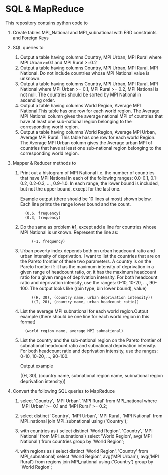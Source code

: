 # SQL & MapReduce
This repository contains python code to
1. Create tables MPI_National and MPI_subnational with ERD constraints and Foreign Keys

2. SQL queries to 
	1. Output a table having columns Country, MPI Urban, MPI Rural where MPI Urban>=0.1 and MPI Rural >=0.2
	2. Output a table having columns Country, MPI Urban, MPI Rural, MPI National. Do not include countries whose MPI National value is unknown.
	3. Output a table having columns Country, MPI Urban, MPI Rural, MPI National where MPI Urban >= 0.1, MPI Rural >= 0.2, MPI National is not null. The countries should be sorted by MPI National in ascending order.
	4. Output a table having columns World Region, Average MPI National.This table has one row for each world region. The Average MPI National column gives the average national MPI of countries that have at least one sub-national region belonging to the corresponding world region.
	5. Output a table having columns World Region, Average MPI Urban, Average MPI Rural. This table has one row for each world Region. The Average MPI Urban column gives the Average urban MPI of countries that have at least one sub-national region belonging to the corresponding world region.

3. Mapper & Reducer methods to
   1. Print out a histogram of MPI National i.e. 
      the number of countries that have MPI National 
      in each of the following ranges: 
      0.0-0.1, 0.1-0.2, 0.2-0.3, ..., 0.9-1.0. 
      In each range, the lower bound is included, 
      but not the upper bound, except for the last one.

      Example output (there should be 10 lines at most) shown below. 
      Each line prints the range lower bound and the count.
			
			(0.6, frequency)
			(0.3, frequency)
      
    2. Do the same as problem #1, except add a line for countries whose MPI National is unknown. Represent the line as:
				
				(-1, frequency)
       
    3. Urban poverty index depends both on urban headcount ratio and urban intensity of deprivation. I want to list the countries that are on the Pareto frontier of these two parameters. A country is on the Pareto frontier if:
				it has the maximum intensity of deprivation in a given range of headcount ratio, or,
				it has the maximum headcount ratio for a given range of deprivation intensity.
				For both headcount ratio and deprivation intensity, use the ranges: 0-10, 10-20, ..., 90-100.
				The output looks like ((bin type, bin lower bound), value)
				
				((H, 30), (country name, urban deprivation intensity))
				((I, 20), (country name, urban headcount ratio))
      
   4. List the average MPI subnational for each world region.Output example (there should be one line for each world region in this format)
	 		
			(world region name, average MPI subnational)
      
   5. List the country and the sub-national region 
      on the Pareto frontier of subnational headcount ratio 
      and subnational deprivation intensity. 
      For both headcount ratio and deprivation intensity, 
      use the ranges: 0-10, 10-20, ..., 90-100.

      Output example

      	((H, 30), (country name, subnational region name, subnational region deprivation intensity))
      
      
4. Convert the following SQL queries to MapReduce
   1. select 'Country', 'MPI Urban', 'MPI Rural'
      from MPI_national
      where 'MPI Urban' >= 0.1 and 'MPI Rural' >= 0.2;
   2. select distinct 'Country', 'MPI Urban', 'MPI Rural', 'MPI National'
      from 
      MPI_national join MPI_subnational 
      using ('Country');
      
   3. with countries as (
      select distinct 'World Region', 'Country', 'MPI National'
      from MPI_subnational)
      select 'World Region', avg('MPI National')
      from countries
      group by 'World Region';
      
   4. with regions as (
      select distinct 'World Region', 'Country'
      from MPI_subnational)
      select 'World Region', avg('MPI Urban'), avg('MPI Rural')
      from regions join MPI_national using ('Country')
      group by  'World Region';
